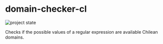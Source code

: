 # domain-checker-cl

![project state](https://img.shields.io/badge/project_state-work_in_progress-yellow)

Checks if the possible values of a regular expression are available Chilean domains.
